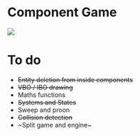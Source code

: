 # Component Game
<img src="http://i.imgur.com/eWxi11t.png"/>

# To do
- ~~Entity deletion from inside components~~
- ~~VBO / IBO drawing~~
- Maths functions
- ~~Systems and States~~
- Sweep and proon 
- ~~Collision detection~~
- ~Split game and engine~